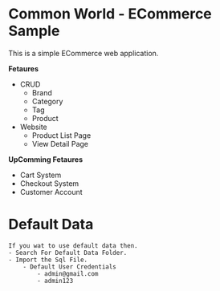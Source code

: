 # Common World - ECommerce Sample

This is a simple ECommerce web application.
		
**Fetaures**
 - CRUD
	 - Brand
	 - Category
	 - Tag
	 - Product
 - Website
	 - Product List Page
	 - View Detail Page

	 
**UpComming Fetaures**
	
 - Cart System
 - Checkout System
 - Customer Account 

# Default Data
	If you wat to use default data then.
	- Search For Default Data Folder.
	- Import the Sql File.
		- Default User Credentials
			- admin@gmail.com
			- admin123
			
